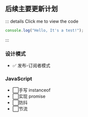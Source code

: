 ## 后续主要更新计划

::: details Click me to view the code

```js
console.log("Hello, It's a test!");
```

:::

### 设计模式

- :white_check_mark: 发布-订阅者模式

### JavaScript

- :white_large_square:手写 instanceof
- :white_large_square:实现 promise
- :white_large_square:防抖
- :white_large_square:节流
